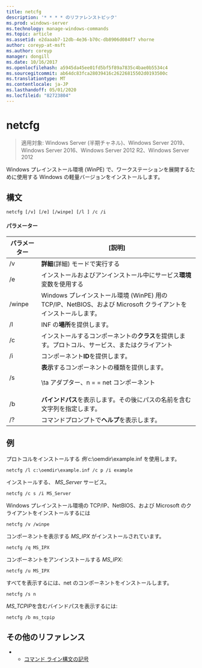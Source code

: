 ```yaml
---
title: netcfg
description: '* * * * のリファレンストピック'
ms.prod: windows-server
ms.technology: manage-windows-commands
ms.topic: article
ms.assetid: e2daaab7-12db-4e36-b70c-db8906d084f7 vhorne
author: coreyp-at-msft
ms.author: coreyp
manager: dongill
ms.date: 10/16/2017
ms.openlocfilehash: a5945da45ee01fd5bf5f89a7835c4bae0b5534c4
ms.sourcegitcommit: ab64dc83fca28039416c26226815502d0193500c
ms.translationtype: MT
ms.contentlocale: ja-JP
ms.lasthandoff: 05/01/2020
ms.locfileid: "82723804"
---
```

# <a name="netcfg"></a>netcfg

> 適用対象: Windows Server (半期チャネル)、Windows Server 2019、Windows Server 2016、Windows Server 2012 R2、Windows Server 2012

Windows プレインストール環境 (WinPE) で、ワークステーションを展開するために使用する Windows の軽量バージョンをインストールします。
## <a name="syntax"></a>構文
```
netcfg [/v] [/e] [/winpe] [/l ] /c /i
```
#### <a name="parameters"></a>パラメーター
|パラメーター|[説明]|
|-------|--------|
|/v|**詳細**(詳細) モードで実行する|
|/e|インストールおよびアンインストール中にサービス**環境**変数を使用する|
|/winpe|Windows プレインストール環境 (WinPE) 用の TCP/IP、NetBIOS、および Microsoft クライアントをインストールします。|
|/l|INF の**場所**を提供します。|
|/c|インストールするコンポーネントの**クラス**を提供します。プロトコル、サービス、またはクライアント|
|/i|コンポーネント**ID**を提供します。|
|/s|**表示**するコンポーネントの種類を提供します。<p>\ta アダプター、n = = net コンポーネント|
|/b|**バインドパス**を表示します。その後にパスの名前を含む文字列を指定します。|
|/?|コマンドプロンプトで**ヘルプ**を表示します。|

## <a name="examples"></a>例

プロトコルをインストールする *例* c:\oemdir\example.inf を使用します。
```
netcfg /l c:\oemdir\example.inf /c p /i example
```
インストールする、 *MS_Server* サービス。
```
netcfg /c s /i MS_Server
```
Windows プレインストール環境の TCP/IP、NetBIOS、および Microsoft のクライアントをインストールするには
```
netcfg /v /winpe
```
コンポーネントを表示する *MS_IPX* がインストールされています。
```
netcfg /q MS_IPX
```
コンポーネントをアンインストールする *MS_IPX*:
```
netcfg /u MS_IPX
```
すべてを表示するには、net のコンポーネントをインストールします。
```
netcfg /s n
```
*MS_TCPIP*を含むバインドパスを表示するには:
```
netcfg /b ms_tcpip
```
## <a name="additional-references"></a>その他のリファレンス
-   - [コマンド ライン構文の記号](command-line-syntax-key.md)
